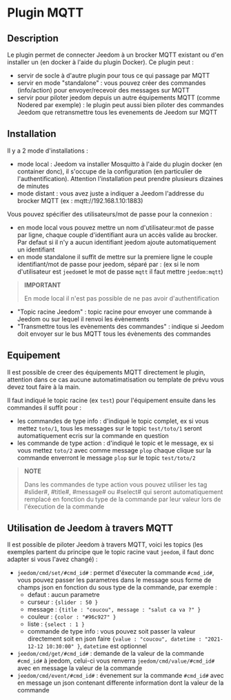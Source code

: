 # Plugin MQTT

## Description

Le plugin permet de connecter Jeedom à un brocker MQTT existant ou d'en installer un (en docker à l'aide du plugin Docker). Ce plugin peut : 
- servir de socle à d'autre plugin pour tous ce qui passage par MQTT
- servir en mode "standalone" : vous pouvez créer des commandes (info/action) pour envoyer/recevoir des messages sur MQTT
- servir pour piloter jeedom depuis un autre équipements MQTT (comme Nodered par exemple) : le plugin peut aussi bien piloter des commandes Jeedom que retransmettre tous les evenements de Jeedom sur MQTT

## Installation

Il y a 2 mode d'installations : 
- mode local : Jeedom va installer Mosquitto à l'aide du plugin docker (en container donc), il s'occupe de la configuration (en particulier de l'authentification). Attention l'installation peut prendre plusieurs dizaines de minutes
- mode distant : vous avez juste a indiquer a Jeedom l'addresse du brocker MQTT (ex : mqtt://192.168.1.10:1883)

Vous pouvez spécifier des utilisateurs/mot de passe pour la connexion :
- en mode local vous pouvez mettre un nom d'utilisateur:mot de passe par ligne, chaque couple d'identifiant aura un accès valide au brocker. Par defaut si il n'y a aucun identifiant jeedom ajoute automatiquement un identifiant
- en mode standalone il suffit de mettre sur la premiere ligne le couple identifiant/mot de passe pour jeedom, séparé par : (ex si le nom d'utilisateur est `jeedom`et le mot de passe `mqtt` il faut mettre `jeedom:mqtt`)

>**IMPORTANT**
>
>En mode local il n'est pas possible de ne pas avoir d'authentification

- "Topic racine Jeedom" : topic racine pour envoyer une commande à Jeedom ou sur lequel il renvoi les évènements
- "Transmettre tous les evènements des commandes" : indique si Jeedom doit envoyer sur le bus MQTT tous les évènements des commandes 

## Equipement

Il est possible de creer des équipements MQTT directement le plugin, attention dans ce cas aucune automatimatisation ou template de prévu vous devez tout faire à la main.

Il faut indiqué le topic racine (ex `test`) pour l'équipement ensuite dans les commandes il suffit pour : 
- les commandes de type info : d'indiqué le topic complet, ex si vous mettez `toto/1`, tous les messages sur le topic `test/toto/1` seront automatiquement ecris sur la commande en question
- les commande de type action : d'indiqué le topic et le message, ex si vous mettez `toto/2` avec comme message `plop` chaque clique sur la commande enverront le message `plop` sur le topic `test/toto/2`

>**NOTE**
>
>Dans les commandes de type action vous pouvez utiliser les tag #slider#, #title#, #message# ou #select# qui seront automatiquement remplacé en fonction du type de la commande par leur valeur lors de l'éxecution de la commande

## Utilisation de Jeedom à travers MQTT

Il est possible de piloter Jeedom à travers MQTT, voici les topics (les exemples partent du principe que le topic racine vaut `jeedom`, il faut donc adapter si vous l'avez changé) : 
- `jeedom/cmd/set/#cmd_id#` : permet d'éxecuter la commande `#cmd_id#`, vous pouvez passer les parametres dans le message sous forme de champs json en fonction du sous type de la commande, par exemple : 
    - defaut : aucun parametre
    - curseur : `{slider : 50 }`
    - message : `{title : "coucou", message : "salut ca va ?" }`
    - couleur : `{color : "#96c927" }`
    - liste : `{select : 1 }`
    - commande de type info : vous pouvez soit passer la valeur directement soit en json faire `{value : "coucou", datetime : "2021-12-12 10:30:00" }`, `datetime` est optionnel
- `jeedom/cmd/get/#cmd_id#` : demande de la valeur de la commande `#cmd_id#` à jeedom, celui-ci vous renverra `jeedom/cmd/value/#cmd_id#` avec en message la valeur de la commande
- `jeedom/cmd/event/#cmd_id#` : évenement sur la commande `#cmd_id#` avec en message un json contenant differente information dont la valeur de la commande